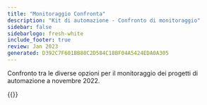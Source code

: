 ```yaml
---
title: "Monitoraggio Confronta"
description: "Kit di automazione - Confronto di monitoraggio"
sidebar: false
sidebarlogo: fresh-white
include_footer: true
review: Jan 2023
generated: D392C7F601BB88C2D584C18BF04A5424EDA0A305
---
```


Confronto tra le diverse opzioni per il monitoraggio dei progetti di automazione a novembre 2022.

{{<questions name="/content/it/monitoring.json" showNavigationButtons="false" locale="it">}}
